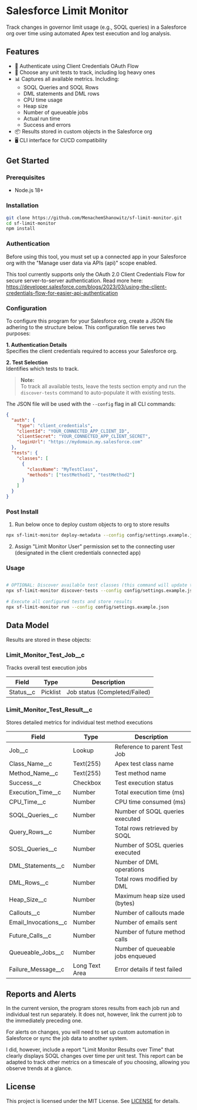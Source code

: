 # Salesforce Limit Monitor

Track changes in governor limit usage (e.g., SOQL queries) in a Salesforce org over time using automated Apex test execution and log analysis.

## Features

- 🔐 Authenticate using Client Credentials OAuth Flow
- 📜 Choose any unit tests to track, including log heavy ones
- 📊 Captures all available metrics. Including: 
  - SOQL Queries and SOQL Rows
  - DML statements and DML rows
  - CPU time usage
  - Heap size
  - Number of queueable jobs
  - Actual run time
  - Success and errors
- 📦 Results stored in custom objects in the Salesforce org
- 🖥️ CLI interface for CI/CD compatibility

## Get Started

### Prerequisites
- Node.js 18+

### Installation
```bash
git clone https://github.com/MenachemShanowitz/sf-limit-monitor.git
cd sf-limit-monitor
npm install
```

### Authentication
Before using this tool, you must set up a connected app in your Salesforce org with the "Manage user data via APIs (api)" scope enabled. 

This tool currently supports only the OAuth 2.0 Client Credentials Flow for secure server-to-server authentication. Read more here: https://developer.salesforce.com/blogs/2023/03/using-the-client-credentials-flow-for-easier-api-authentication

### Configuration

To configure this program for your Salesforce org, create a JSON file adhering to the structure below. This configuration file serves two purposes:

**1. Authentication Details**  
Specifies the client credentials required to access your Salesforce org.

**2. Test Selection**  
Identifies which tests to track.

> **Note:**  
> To track all available tests, leave the tests section empty and run the `discover-tests` command to auto-populate it with existing tests.

The JSON file will be used with the `--config` flag in all CLI commands:

```json
{
  "auth": {
    "type": "client_credentials",
    "clientId": "YOUR_CONNECTED_APP_CLIENT_ID",
    "clientSecret": "YOUR_CONNECTED_APP_CLIENT_SECRET",
    "loginUrl": "https://mydomain.my.salesforce.com"
  },
  "tests": {
    "classes": [
      {
        "className": "MyTestClass",
        "methods": ["testMethod1", "testMethod2"]
      }
    ]
  }
}
```

### Post Install
1. Run below once to deploy custom objects to org to store results
```bash
npx sf-limit-monitor deploy-metadata --config config/settings.example.json
```
2. Assign "Limit Monitor User" permission set to the connecting user (designated in the client credentials connected app)

### Usage
```bash

# OPTIONAL: Discover available test classes (this command will update the tests section of your config file)
npx sf-limit-monitor discover-tests --config config/settings.example.json
 
# Execute all configured tests and store results
npx sf-limit-monitor run --config config/settings.example.json
```

## Data Model
Results are stored in these objects:

### Limit_Monitor_Test_Job__c
Tracks overall test execution jobs

| Field           | Type      | Description                     |
|-----------------|-----------|---------------------------------|
| Status__c       | Picklist  | Job status (Completed/Failed)   |

### Limit_Monitor_Test_Result__c
Stores detailed metrics for individual test method executions

| Field                | Type          | Description                           |
|---------------------|---------------|---------------------------------------|
| Job__c              | Lookup        | Reference to parent Test Job          |
| Class_Name__c       | Text(255)     | Apex test class name                  |
| Method_Name__c      | Text(255)     | Test method name                      |
| Success__c          | Checkbox      | Test execution status                 |
| Execution_Time__c   | Number        | Total execution time (ms)             |
| CPU_Time__c         | Number        | CPU time consumed (ms)                |
| SOQL_Queries__c     | Number        | Number of SOQL queries executed       |
| Query_Rows__c       | Number        | Total rows retrieved by SOQL          |
| SOSL_Queries__c     | Number        | Number of SOSL queries executed       |
| DML_Statements__c   | Number        | Number of DML operations              |
| DML_Rows__c         | Number        | Total rows modified by DML            |
| Heap_Size__c        | Number        | Maximum heap size used (bytes)        |
| Callouts__c         | Number        | Number of callouts made               |
| Email_Invocations__c| Number        | Number of emails sent                 |
| Future_Calls__c     | Number        | Number of future method calls         |
| Queueable_Jobs__c   | Number        | Number of queueable jobs enqueued     |
| Failure_Message__c  | Long Text Area| Error details if test failed          |

## Reports and Alerts
In the current version, the program stores results from each job run and individual test run separately. It does not, however, link the current job to the immediately preceding one.

For alerts on changes, you will need to set up custom automation in Salesforce or sync the job data to another system. 

I did, however, include a report "Limit Monitor Results over Time" that clearly displays SOQL changes over time per unit test. This report can be adapted to track other metrics on a timescale of you choosing, allowing you observe trends at a glance.

## License

This project is licensed under the MIT License. See [LICENSE](LICENSE) for details.
